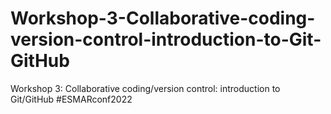 # Workshop-3-Collaborative-coding-version-control-introduction-to-Git-GitHub
Workshop 3: Collaborative coding/version control: introduction to Git/GitHub #ESMARconf2022
